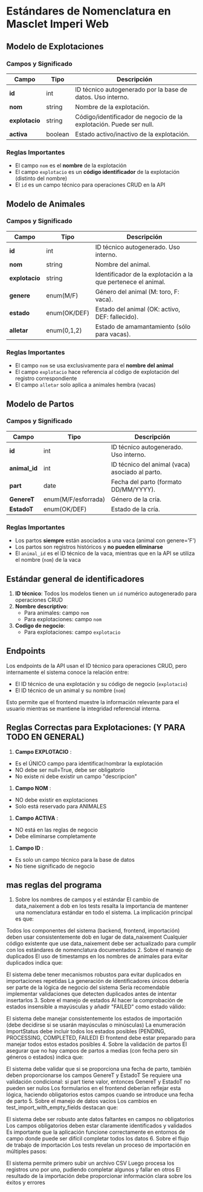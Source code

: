 # Estándares de Nomenclatura en Masclet Imperi Web

## Modelo de Explotaciones

### Campos y Significado

| Campo                | Tipo    | Descripción                                                         |
| -------------------- | ------- | -------------------------------------------------------------------- |
| **id**         | int     | ID técnico autogenerado por la base de datos. Uso interno.          |
| **nom**        | string  | Nombre de la explotación.                                           |
| **explotacio** | string  | Código/identificador de negocio de la explotación. Puede ser null. |
| **activa**     | boolean | Estado activo/inactivo de la explotación.                           |

### Reglas Importantes

- El campo `nom` es el **nombre** de la explotación
- El campo `explotacio` es un **código identificador** de la explotación (distinto del nombre)
- El `id` es un campo técnico para operaciones CRUD en la API

## Modelo de Animales

### Campos y Significado

| Campo                | Tipo         | Descripción                                                   |
| -------------------- | ------------ | -------------------------------------------------------------- |
| **id**         | int          | ID técnico autogenerado. Uso interno.                         |
| **nom**        | string       | Nombre del animal.                                             |
| **explotacio** | string       | Identificador de la explotación a la que pertenece el animal. |
| **genere**     | enum(M/F)    | Género del animal (M: toro, F: vaca).                         |
| **estado**     | enum(OK/DEF) | Estado del animal (OK: activo, DEF: fallecido).                |
| **alletar**    | enum(0,1,2)  | Estado de amamantamiento (sólo para vacas).                   |

### Reglas Importantes

- El campo `nom` se usa exclusivamente para el **nombre del animal**
- El campo `explotacio` hace referencia al código de explotación del registro correspondiente
- El campo `alletar` solo aplica a animales hembra (vacas)

## Modelo de Partos

### Campos y Significado

| Campo               | Tipo                | Descripción                                     |
| ------------------- | ------------------- | ------------------------------------------------ |
| **id**        | int                 | ID técnico autogenerado. Uso interno.           |
| **animal_id** | int                 | ID técnico del animal (vaca) asociado al parto. |
| **part**      | date                | Fecha del parto (formato DD/MM/YYYY).            |
| **GenereT**   | enum(M/F/esforrada) | Género de la cría.                             |
| **EstadoT**   | enum(OK/DEF)        | Estado de la cría.                              |

### Reglas Importantes

- Los partos **siempre** están asociados a una vaca (animal con genere='F')
- Los partos son registros históricos y **no pueden eliminarse**
- El `animal_id` es el ID técnico de la vaca, mientras que en la API se utiliza el nombre (`nom`) de la vaca

## Estándar general de identificadores

1. **ID técnico**: Todos los modelos tienen un `id` numérico autogenerado para operaciones CRUD
2. **Nombre descriptivo**:
   - Para animales: campo `nom`
   - Para explotaciones: campo `nom`
3. **Codigo de negocio**:
   - Para explotaciones: campo `explotacio`

## Endpoints

Los endpoints de la API usan el ID técnico para operaciones CRUD, pero internamente el sistema conoce la relación entre:

- El ID técnico de una explotación y su código de negocio (`explotacio`)
- El ID técnico de un animal y su nombre (`nom`)

Esto permite que el frontend muestre la información relevante para el usuario mientras se mantiene la integridad referencial interna.






## Reglas Correctas para Explotaciones: (Y PARA TODO EN GENERAL)

1. **Campo EXPLOTACIO** :

* Es el ÚNICO campo para identificar/nombrar la explotación
* NO debe ser null=True, debe ser obligatorio
* No existe ni debe existir un campo "descripcion"

1. **Campo NOM** :

* NO debe existir en explotaciones
* Solo está reservado para ANIMALES

1. **Campo ACTIVA** :

* NO está en las reglas de negocio
* Debe eliminarse completamente

1. **Campo ID** :

* Es solo un campo técnico para la base de datos
* No tiene significado de negocio

## mas reglas del programa

1. Sobre los nombres de campos y el estándar
El cambio de data_naixement a dob en los tests resalta la importancia de mantener una nomenclatura estándar en todo el sistema. La implicación principal es que:

Todos los componentes del sistema (backend, frontend, importación) deben usar consistentemente dob en lugar de data_naixement
Cualquier código existente que use data_naixement debe ser actualizado para cumplir con los estándares de nomenclatura documentados
2. Sobre el manejo de duplicados
El uso de timestamps en los nombres de animales para evitar duplicados indica que:

El sistema debe tener mecanismos robustos para evitar duplicados en importaciones repetidas
La generación de identificadores únicos debería ser parte de la lógica de negocio del sistema
Sería recomendable implementar validaciones que detecten duplicados antes de intentar insertarlos
3. Sobre el manejo de estados
Al hacer la comprobación de estados insensible a mayúsculas y añadir "FAILED" como estado válido:

El sistema debe manejar consistentemente los estados de importación (debe decidirse si se usarán mayúsculas o minúsculas)
La enumeración ImportStatus debe incluir todos los estados posibles (PENDING, PROCESSING, COMPLETED, FAILED)
El frontend debe estar preparado para manejar todos estos estados posibles
4. Sobre la validación de partos
El asegurar que no hay campos de partos a medias (con fecha pero sin géneros o estados) indica que:

El sistema debe validar que si se proporciona una fecha de parto, también deben proporcionarse los campos GenereT y EstadoT
Se requiere una validación condicional: si part tiene valor, entonces GenereT y EstadoT no pueden ser nulos
Los formularios en el frontend deberían reflejar esta lógica, haciendo obligatorios estos campos cuando se introduce una fecha de parto
5. Sobre el manejo de datos vacíos
Los cambios en test_import_with_empty_fields destacan que:

El sistema debe ser robusto ante datos faltantes en campos no obligatorios
Los campos obligatorios deben estar claramente identificados y validados
Es importante que la aplicación funcione correctamente en entornos de campo donde puede ser difícil completar todos los datos
6. Sobre el flujo de trabajo de importación
Los tests revelan un proceso de importación en múltiples pasos:

El sistema permite primero subir un archivo CSV
Luego procesa los registros uno por uno, pudiendo completar algunos y fallar en otros
El resultado de la importación debe proporcionar información clara sobre los éxitos y errores
